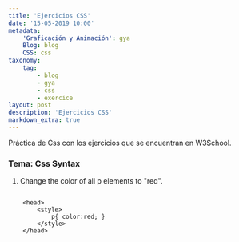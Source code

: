 ```yaml
---
title: 'Ejercicios CSS'
date: '15-05-2019 10:00'
metadata:
    'Graficación y Animación': gya
    Blog: blog
    CSS: css
taxonomy:
    tag:
        - blog
        - gya
        - css
        - exercice
layout: post
description: 'Ejercicios CSS'
markdown_extra: true
---
```


Práctica de Css con los ejercicios que se encuentran en W3School.

### Tema: Css Syntax
1. Change the color of all <span> p</span> elements to "red".
<pre><code>
    &#60;head&#62;
        &#60;style&#62;
            p{ color:red; }
        &#60;/style&#62;
    &#60;/head&#62;
</code></pre>
            